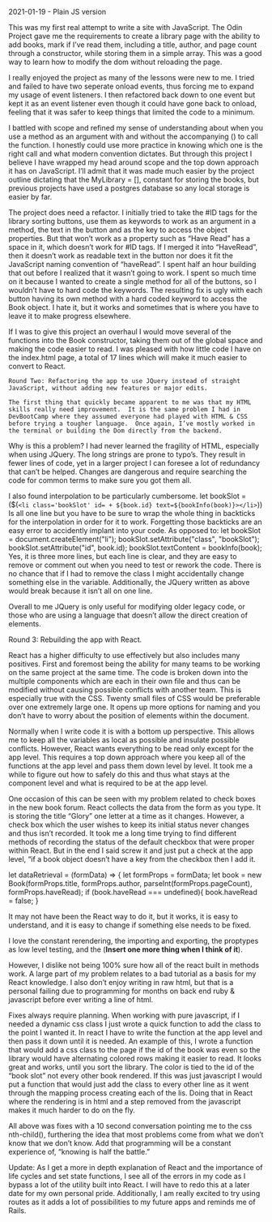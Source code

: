 2021-01-19 - Plain JS version

This was my first real attempt to write a site with JavaScript. The Odin Project gave me the requirements to create a library page with the ability to add books, mark if I’ve read them, including a title, author, and page count through a constructor, while storing them in a simple array.  This was a good way to learn how to modify the dom without reloading the page.

I really enjoyed the project as many of the lessons were new to me.  I tried and failed to have two seperate onload events, thus forcing me to expand my usage of event listeners. I then refactored back down to one event but kept it as an event listener even though it could have gone back to onload, feeling that it was safer to keep things that limited the code to a minimum.

I battled with scope and refined my sense of understanding about when you use a method as an argument with and without the accompanying () to call the function.  I honestly could use more practice in knowing which one is the right call and what modern convention dictates.  But through this project I believe I have wrapped my head around scope and the top down approach it has on JavaScript.  I’ll admit that it was made much easier by the project outline dictating that the MyLibrary = [], constant for storing the books, but previous projects have used a postgres database so any local storage is easier by far.
	
The project does need a refactor.  I initially tried to take the #ID tags for the library sorting buttons, use them as keywords to work as an argument in a method, the text in the button and as the key to access the object properties. But that won’t work as a property such as “Have Read” has a space in it, which doesn’t work for #ID tags.  If I merged it into “HaveRead”, then it doesn’t work as readable text in the button nor does it fit the JavaScript naming convention of “haveRead”. I spent half an hour building that out before I realized that it wasn’t going to work.  I spent so much time on it because I wanted to create a single method for all of the buttons, so I wouldn’t have to hard code the keywords. The resulting fix is ugly with each button having its own method with a hard coded keyword to access the Book object.  I hate it, but it works and sometimes that is where you have to leave it to make progress elsewhere.
		
If I was to give this project an overhaul I would move several of the functions into the Book constructor, taking them out of the global space and making the code easier to read.  I was pleased with how little code I have on the index.html page, a total of 17 lines which will make it much easier to convert to React.
	



	Round Two: Refactoring the app to use JQuery instead of straight JavaScript, without adding new features or major edits.

	The first thing that quickly became apparent to me was that my HTML skills really need improvement.  It is the same problem I had in DevBootCamp where they assumed everyone had played with HTML & CSS before trying a tougher language.  Once again, I’ve mostly worked in the terminal or building the Dom directly from the backend. 

Why is this a problem? I had never learned the fragility of HTML, especially when using JQuery.  The long strings are prone to typo’s.  They result in fewer lines of code, yet in a larger project I can foresee a lot of redundancy that can’t be helped.  Changes are dangerous and require searching the code for common terms to make sure you got them all.

I also found interpolation to be particularly cumbersome. 
let bookSlot = ($(`<li class='bookSlot' id= + ${book.id} text=${bookInfo(book)}></li>`))
Is all one line but you have to be sure to wrap the whole thing in backticks for the interpolation in order for it to work. Forgetting those backticks are an easy error to accidently implant into your code. As opposed to:
      let bookSlot = document.createElement("li");
   bookSlot.setAttribute("class", "bookSlot");
   bookSlot.setAttribute("id", book.id);
   bookSlot.textContent = bookInfo(book);
Yes, it is three more lines, but each line is clear, and they are easy to remove or comment out when you need to test or rework the code.  There is no chance that if I had to remove the class I might accidentally change something else in the variable. Additionally, the JQuery written as above would break because it isn’t all on one line. 

Overall to me JQuery is only useful for modifying older legacy code, or those who are using a language that doesn’t allow the direct creation of elements.


Round 3:  Rebuilding the app with React.

React has a higher difficulty to use effectively but also includes many positives.  First and foremost being the ability for many teams to be working on the same project at the same time.  The code is broken down into the multiple components which are each in their own file and thus can be modified without causing possible conflicts with another team.  This is especially true with the CSS.  Twenty small files of CSS would be preferable over one extremely large one.  It opens up more options for naming and you don’t have to worry about the position of elements within the document.

Normally when I write code it is with a bottom up perspective.  This allows me to keep all the variables as local as possible and insulate possible conflicts.  However, React wants everything to be read only except for the app level.  This requires a top down approach where you keep all of the functions at the app level and pass them down level by level.  It took me a while to figure out how to safely do this and thus what stays at the component level and what is required to be at the app level.

One occasion of this can be seen with my problem related to check boxes in the new book forum.  React collects the data from the form as you type.  It is storing the title “Glory” one letter at a time as it changes.  However, a check box which the user wishes to keep its initial status never changes and thus isn’t recorded.  It took me a long time trying to find different methods of recording the status of the default checkbox that were proper within React.  But in the end I said screw it and just put a check at the app level, “if a book object doesn’t have a key from the checkbox then I add it.


let dataRetrieval = (formData) => {
      let formProps = formData;
      let book = new Book(formProps.title, formProps.author, parseInt(formProps.pageCount), formProps.haveRead);
      if (book.haveRead === undefined){
        book.haveRead = false;
      }

It may not have been the React way to do it, but it works, it is easy to understand, and it is easy to change if something else needs to be fixed.

I love the constant rerendering, the importing and exporting, the proptypes as low level testing, and the (**Insert one more thing when I think of it**).  

However, I dislike not being 100% sure how all of the react built in methods work. A large part of my problem relates to a bad tutorial as a basis for my React knowledge.  I also don’t enjoy writing in raw html, but that is a personal failing due to programming for months on back end ruby & javascript before ever writing a line of html.

Fixes always require planning.  When working with pure javascript, if I needed a dynamic css class I just wrote a quick function to add the class to the point I wanted it. In react I have to write the function at the app level and then pass it down until it is needed.  An example of this, I wrote a function that would add a css class to the page if the id of the book was even so the library would have alternating colored rows making it easier to read.  It looks great and works, until you sort the library.  The color is tied to the id of the “book slot” not every other book rendered.  If this was just javascript I would put a function that would just add the class to every other line as it went through the mapping process creating each of the lis. Doing that in React where the rendering is in html and a step removed from the javascript makes it much harder to do on the fly.

All above was fixes with a 10 second conversation pointing me to the css nth-child(), furthering the idea that most problems come from what we don’t know that we don’t know. Add that programming will be a constant experience of, “knowing is half the battle.”

Update: As I get a more in depth explanation of React and the importance of life cycles and set state functions, I see all of the errors in my code as I bypass a lot of the utility built into React.  I will have to redo this at a later date for my own personal pride.  Additionally, I am really excited to try using routes as it adds a lot of possibilities to my future apps and reminds me of Rails.
